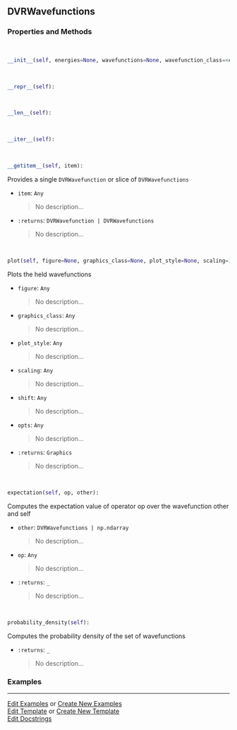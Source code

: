 ## <a id="Psience.DVR.Wavefunctions.DVRWavefunctions">DVRWavefunctions</a>


### Properties and Methods
<a id="Psience.DVR.Wavefunctions.DVRWavefunctions.__init__" class="docs-object-method">&nbsp;</a>
```python
__init__(self, energies=None, wavefunctions=None, wavefunction_class=<class 'Psience.DVR.Wavefunctions.DVRWavefunction'>, results: Psience.DVR.BaseDVR.DVRResults = None, **opts): 
```

<a id="Psience.DVR.Wavefunctions.DVRWavefunctions.__repr__" class="docs-object-method">&nbsp;</a>
```python
__repr__(self): 
```

<a id="Psience.DVR.Wavefunctions.DVRWavefunctions.__len__" class="docs-object-method">&nbsp;</a>
```python
__len__(self): 
```

<a id="Psience.DVR.Wavefunctions.DVRWavefunctions.__iter__" class="docs-object-method">&nbsp;</a>
```python
__iter__(self): 
```

<a id="Psience.DVR.Wavefunctions.DVRWavefunctions.__getitem__" class="docs-object-method">&nbsp;</a>
```python
__getitem__(self, item): 
```
Provides a single `DVRWavefunction` or slice of `DVRWavefunctions`
- `item`: `Any`
    >No description...
- `:returns`: `DVRWavefunction | DVRWavefunctions`
    >No description...

<a id="Psience.DVR.Wavefunctions.DVRWavefunctions.plot" class="docs-object-method">&nbsp;</a>
```python
plot(self, figure=None, graphics_class=None, plot_style=None, scaling=1, shift=0, **opts): 
```
Plots the held wavefunctions
- `figure`: `Any`
    >No description...
- `graphics_class`: `Any`
    >No description...
- `plot_style`: `Any`
    >No description...
- `scaling`: `Any`
    >No description...
- `shift`: `Any`
    >No description...
- `opts`: `Any`
    >No description...
- `:returns`: `Graphics`
    >No description...

<a id="Psience.DVR.Wavefunctions.DVRWavefunctions.expectation" class="docs-object-method">&nbsp;</a>
```python
expectation(self, op, other): 
```
Computes the expectation value of operator op over the wavefunction other and self
- `other`: `DVRWavefunctions | np.ndarray`
    >No description...
- `op`: `Any`
    >No description...
- `:returns`: `_`
    >No description...

<a id="Psience.DVR.Wavefunctions.DVRWavefunctions.probability_density" class="docs-object-method">&nbsp;</a>
```python
probability_density(self): 
```
Computes the probability density of the set of wavefunctions
- `:returns`: `_`
    >No description...

### Examples


___

[Edit Examples](https://github.com/McCoyGroup/Psience/edit/edit/ci/examples/ci/docs/Psience/DVR/Wavefunctions/DVRWavefunctions.md) or 
[Create New Examples](https://github.com/McCoyGroup/Psience/new/edit/?filename=ci/examples/ci/docs/Psience/DVR/Wavefunctions/DVRWavefunctions.md) <br/>
[Edit Template](https://github.com/McCoyGroup/Psience/edit/edit/ci/docs/ci/docs/Psience/DVR/Wavefunctions/DVRWavefunctions.md) or 
[Create New Template](https://github.com/McCoyGroup/Psience/new/edit/?filename=ci/docs/templates/ci/docs/Psience/DVR/Wavefunctions/DVRWavefunctions.md) <br/>
[Edit Docstrings](https://github.com/McCoyGroup/Psience/edit/edit/Psience/DVR/Wavefunctions.py?message=Update%20Docs)